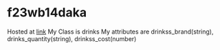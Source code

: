 # f23wb14daka
Hosted at [link](https://f23wb14daka.onrender.com)
My Class is drinks
My attributes are drinkss_brand(string), drinks_quantity(string), drinkss_cost(number)